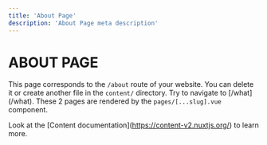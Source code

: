 ```yaml
---
title: 'About Page'
description: 'About Page meta description'
---
```

# ABOUT PAGE

This page corresponds to the `/about` route of your website. You can delete it or create another file in the `content/` directory. 
Try to navigate to \[/what\](/what). These 2 pages are rendered by the `pages/[...slug].vue` component.

Look at the \[Content documentation\](https://content-v2.nuxtjs.org/) to learn more.